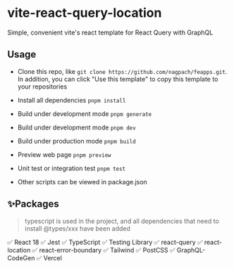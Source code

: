 # vite-react-query-location
Simple, convenient  vite's react template for React Query with GraphQL


## Usage

-  Clone this repo, like `git clone https://github.com/nagpach/feapps.git`. In addition, you can click "Use this template" to copy this template to your repositories

- Install all dependencies `pnpm install`

- Build under development mode `pnpm generate`

- Build under development mode `pnpm dev`

- Build under production mode `pnpm build`

- Preview web page `pnpm preview`

- Unit test or integration test `pnpm test`

- Other scripts can be viewed in package.json

## ✨Packages

> typescript is used in the project, and all dependencies that need to install @types/xxx have been added

✅ React 18
✅ Jest
✅ TypeScript
✅ Testing Library
✅ react-query
✅ react-location
✅ react-error-boundary
✅ Tailwind
✅ PostCSS
✅ GraphQL-CodeGen
✅ Vercel 